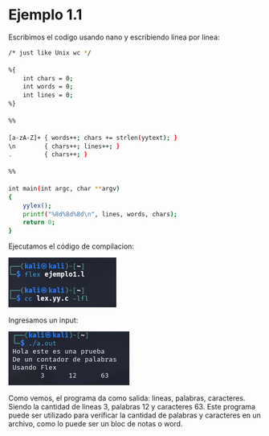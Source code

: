 # Ejemplo 1.1

Escribimos el codigo usando nano y escribiendo linea por linea:

```bash
/* just like Unix wc */

%{
    int chars = 0;
    int words = 0;
    int lines = 0;
%}

%%

[a-zA-Z]+ { words++; chars += strlen(yytext); }
\n        { chars++; lines++; }
.         { chars++; }

%%

int main(int argc, char **argv)
{
    yylex();
    printf("%8d%8d%8d\n", lines, words, chars);
    return 0;
}
```

Ejecutamos el código de compilacion:

![text](image-1.png)

Ingresamos un input:

![Ejecucion](image.png)

Como vemos, el programa da como salida: lineas, palabras, caracteres. Siendo la cantidad de lineas 3, palabras 12 y caracteres 63. Este programa puede ser utilizado para verificar la cantidad de palabras y caracteres en un archivo, como lo puede ser un bloc de notas o word.